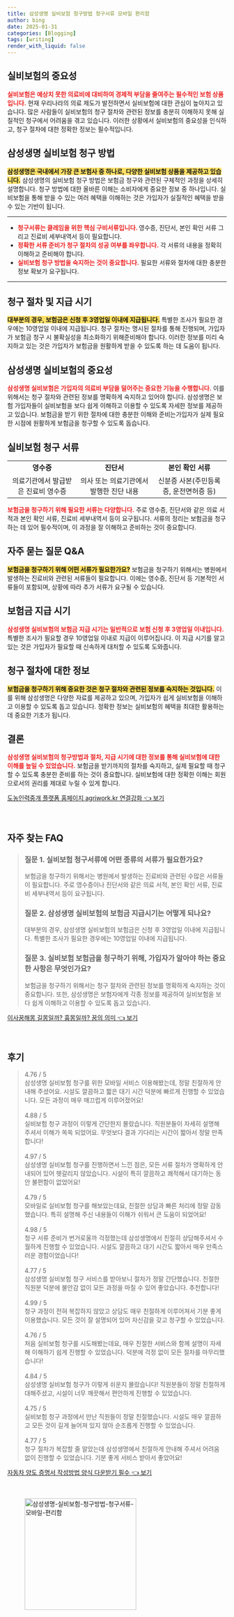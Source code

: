 ```yaml
---
title: 삼성생명 실비보험 청구방법 청구서류 모바일 편리함
author: bing
date: 2025-01-31
categories: [Blogging]
tags: [writing]
render_with_liquid: false
---
```



<h2 id='실비보험의 중요성'>실비보험의 중요성</h2>

<p><b><span style="color: #ee2323;">실비보험은 예상치 못한 의료비에 대비하여 경제적 부담을 줄여주는 필수적인 보험 상품입니다.</span></b> 현재 우리나라의 의료 제도가 발전하면서 실비보험에 대한 관심이 높아지고 있습니다. 많은 사람들이 실비보험의 청구 절차와 관련된 정보를 충분히 이해하지 못해 실질적인 청구에서 어려움을 겪고 있습니다. 이러한 상황에서 실비보험의 중요성을 인식하고, 청구 절차에 대한 정확한 정보는 필수적입니다.</p>

<h2 id='삼성생명 실비보험 청구 방법'>삼성생명 실비보험 청구 방법</h2>

<p><b><span style="background-color: #ffe066;">삼성생명은 국내에서 가장 큰 보험사 중 하나로, 다양한 실비보험 상품을 제공하고 있습니다.</span></b> 삼성생명의 실비보험 청구 방법은 보험금 청구와 관련된 구체적인 과정을 상세히 설명합니다. 청구 방법에 대한 올바른 이해는 소비자에게 중요한 정보 중 하나입니다. 실비보험을 통해 받을 수 있는 여러 혜택을 이해하는 것은 가입자가 실질적인 혜택을 받을 수 있는 기반이 됩니다.</p>

<hr />

<ul>
    <li><b><span style="color: #ee2323;">청구서류는 클레임을 위한 핵심 구비서류입니다. </span></b>영수증, 진단서, 본인 확인 서류 그리고 진료비 세부내역서 등이 필요합니다.</li>
    <li><b><span style="color: #ee2323;">정확한 서류 준비가 청구 절차의 성공 여부를 좌우합니다.</span></b> 각 서류의 내용을 정확히 이해하고 준비해야 합니다.</li>
    <li><b><span style="color: #ee2323;">실비보험 청구 방법을 숙지하는 것이 중요합니다.</span></b> 필요한 서류와 절차에 대한 충분한 정보 확보가 요구됩니다.</li>
</ul>

<hr />

<h2 id='청구 절차 및 지급 시기'>청구 절차 및 지급 시기</h2>

<p><b><span style="background-color: #ffe066;">대부분의 경우, 보험금은 신청 후 3영업일 이내에 지급됩니다.</span></b> 특별한 조사가 필요한 경우에는 10영업일 이내에 지급됩니다. 청구 절차는 명시된 절차를 통해 진행되며, 가입자가 보험금 청구 시 불확실성을 최소화하기 위해준비해야 합니다. 이러한 정보를 미리 숙지하고 있는 것은 가입자가 보험금을 원활하게 받을 수 있도록 하는 데 도움이 됩니다.</p>

<h2 id='삼성생명 실비보험의 중요성'>삼성생명 실비보험의 중요성</h2>

<p><b><span style="color: #ee2323;">삼성생명 실비보험은 가입자의 의료비 부담을 덜어주는 중요한 기능을 수행합니다.</span></b> 이를 위해서는 청구 절차와 관련된 정보를 명확하게 숙지하고 있어야 합니다. 삼성생명은 보험 가입자들이 실비보험을 보다 쉽게 이해하고 이용할 수 있도록 자세한 정보를 제공하고 있습니다. 보험금을 받기 위한 절차에 대한 충분한 이해와 준비는가입자가 실제 필요한 시점에 원활하게 보험금을 청구할 수 있도록 돕습니다.</p>

<h2 id='실비보험 청구 서류'>실비보험 청구 서류</h2>

<table>
    <tr>
        <td style="text-align: center; height: 17px;"><b>영수증</b></td>
        <td style="text-align: center; height: 17px;"><b>진단서</b></td>
        <td style="text-align: center; height: 17px;"><b>본인 확인 서류</b></td>
    </tr>
    <tr>
        <td style="text-align: center; height: 17px;">의료기관에서 발급받은 진료비 영수증</td>
        <td style="text-align: center; height: 17px;">의사 또는 의료기관에서 발행한 진단 내용</td>
        <td style="text-align: center; height: 17px;">신분증 사본(주민등록증, 운전면허증 등)</td>
    </tr>
</table>

<p><b><span style="color: #ee2323;">보험금을 청구하기 위해 필요한 서류는 다양합니다.</span></b> 주로 영수증, 진단서와 같은 의료 서적과 본인 확인 서류, 진료비 세부내역서 등이 요구됩니다. 서류의 정리는 보험금을 청구하는 데 있어 필수적이며, 이 과정을 잘 이해하고 준비하는 것이 중요합니다.</p>

<h2 id='자주 묻는 질문 Q&A'>자주 묻는 질문 Q&A</h2>

<p><b><span style="background-color: #ffe066;">보험금을 청구하기 위해 어떤 서류가 필요한가요?</span></b> 보험금을 청구하기 위해서는 병원에서 발생하는 진료비와 관련된 서류들이 필요합니다. 이에는 영수증, 진단서 등 기본적인 서류들이 포함되며, 상황에 따라 추가 서류가 요구될 수 있습니다.</p>

<h2 id='보험금 지급 시기'>보험금 지급 시기</h2>

<p><b><span style="color: #ee2323;">삼성생명 실비보험의 보험금 지급 시기는 일반적으로 보험 신청 후 3영업일 이내입니다.</span></b> 특별한 조사가 필요할 경우 10영업일 이내로 지급이 이루어집니다. 이 지급 시기를 알고 있는 것은 가입자가 필요할 때 신속하게 대처할 수 있도록 도와줍니다.</p>

<h2 id='청구 절차에 대한 정보'>청구 절차에 대한 정보</h2>

<p><b><span style="background-color: #ffe066;">보험금을 청구하기 위해 중요한 것은 청구 절차와 관련된 정보를 숙지하는 것입니다.</span></b> 이를 위해 삼성생명은 다양한 자료를 제공하고 있으며, 가입자가 쉽게 실비보험을 이해하고 이용할 수 있도록 돕고 있습니다. 정확한 정보는 실비보험의 혜택을 최대한 활용하는 데 중요한 기초가 됩니다.</p>

<h2 id='결론'>결론</h2>

<p><b><span style="color: #ee2323;">삼성생명 실비보험의 청구방법과 절차, 지급 시기에 대한 정보를 통해 실비보험에 대한 이해를 높일 수 있었습니다.</span></b> 보험금을 받기까지의 절차를 숙지하고, 실제 필요할 때 청구할 수 있도록 충분한 준비를 하는 것이 중요합니다. 실비보험에 대한 정확한 이해는 회원으로서의 권리를 제대로 누릴 수 있게 합니다.</p>


<p><a class="click-button" title="도농인력중개 플랫폼 홈페이지 agriwork.kr 연결강화" href="https://aptwhite.github.io/posts/%EB%8F%84%EB%86%8D%EC%9D%B8%EB%A0%A5%EC%A4%91%EA%B0%9C-%ED%94%8C%EB%9E%AB%ED%8F%BC-%ED%99%88%ED%8E%98%EC%9D%B4%EC%A7%80-agriwork.kr-%EC%97%B0%EA%B2%B0%EA%B0%95%ED%99%94/" rel="dofollow">도농인력중개 플랫폼 홈페이지 agriwork.kr 연결강화 👈 보기</a></p><br>
<h2 id='자주_찾는_FAQ'>자주 찾는 FAQ</h2>
<div itemscope="" itemtype="https://schema.org/FAQPage">
    <blockquote>
        <div itemscope="" itemprop="mainEntity" itemtype="https://schema.org/Question">
            <h3 itemprop="name">질문 1. 실비보험 청구서류에 어떤 종류의 서류가 필요한가요?</h3>
            <div itemscope="" itemprop="acceptedAnswer" itemtype="https://schema.org/Answer">
                <span itemprop="text">
                    <p>보험금을 청구하기 위해서는 병원에서 발생하는 진료비와 관련된 수많은 서류들이 필요합니다. 주로 영수증이나 진단서와 같은 의료 서적, 본인 확인 서류, 진료비 세부내역서 등이 요구됩니다.</p>
                </span>
            </div>
        </div>
        <div itemscope="" itemprop="mainEntity" itemtype="https://schema.org/Question">
            <h3 itemprop="name">질문 2. 삼성생명 실비보험의 보험금 지급시기는 어떻게 되나요?</h3>
            <div itemscope="" itemprop="acceptedAnswer" itemtype="https://schema.org/Answer">
                <span itemprop="text">
                    <p>대부분의 경우, 삼성생명 실비보험의 보험금은 신청 후 3영업일 이내에 지급됩니다. 특별한 조사가 필요한 경우에는 10영업일 이내에 지급됩니다.</p>
                </span>
            </div>
        </div>
        <div itemscope="" itemprop="mainEntity" itemtype="https://schema.org/Question">
            <h3 itemprop="name">질문 3. 실비보험 보험금을 청구하기 위해, 가입자가 알아야 하는 중요한 사항은 무엇인가요?</h3>
            <div itemscope="" itemprop="acceptedAnswer" itemtype="https://schema.org/Answer">
                <span itemprop="text">
                    <p>보험금을 청구하기 위해서는 청구 절차와 관련된 정보를 명확하게 숙지하는 것이 중요합니다. 또한, 삼성생명은 보험자에게 각종 정보를 제공하여 실비보험을 보다 쉽게 이해하고 이용할 수 있도록 돕고 있습니다.</p>
                </span>
            </div>
        </div>
    </blockquote>
</div>
<p><a class="click-button" title="이사꿈해몽 길몽일까? 흉몽일까? 꿈의 의미" href="https://aptwhite.github.io/posts/%EC%9D%B4%EC%82%AC%EA%BF%88%ED%95%B4%EB%AA%BD-%EA%B8%B8%EB%AA%BD%EC%9D%BC%EA%B9%8C-%ED%9D%89%EB%AA%BD%EC%9D%BC%EA%B9%8C-%EA%BF%88%EC%9D%98-%EC%9D%98%EB%AF%B8/" rel="dofollow">이사꿈해몽 길몽일까? 흉몽일까? 꿈의 의미 👈 보기</a></p><br>
<h2 id='후기'>후기</h2>
<div itemscope itemtype="https://schema.org/Product">
  <blockquote>
  <div itemprop="review" itemscope itemtype="https://schema.org/Review">
      <div itemprop="reviewRating" itemscope itemtype="https://schema.org/Rating"> <span itemprop="ratingValue">4.76</span> / <span itemprop="bestRating">5</span> </div>
      <span itemprop="reviewBody">삼성생명 실비보험 청구를 위한 모바일 서비스 이용해봤는데, 정말 친절하게 안내해 주셨어요. 시설도 깔끔하고 짧은 대기 시간 덕분에 빠르게 진행할 수 있었습니다. 모든 과정이 매우 매끄럽게 이루어졌어요!</span>
  </div>
  <br>
  <div itemprop="review" itemscope itemtype="https://schema.org/Review">
      <div itemprop="reviewRating" itemscope itemtype="https://schema.org/Rating"> <span itemprop="ratingValue">4.88</span> / <span itemprop="bestRating">5</span> </div>
      <span itemprop="reviewBody">실비보험 청구 과정이 이렇게 간단한지 몰랐습니다. 직원분들이 자세히 설명해 주셔서 이해가 쏙쏙 되었어요. 무엇보다 결과 기다리는 시간이 짧아서 정말 만족합니다!</span>
  </div>
  <br>
  <div itemprop="review" itemscope itemtype="https://schema.org/Review">
      <div itemprop="reviewRating" itemscope itemtype="https://schema.org/Rating"> <span itemprop="ratingValue">4.97</span> / <span itemprop="bestRating">5</span> </div>
      <span itemprop="reviewBody">삼성생명 실비보험 청구를 진행하면서 느낀 점은, 모든 서류 절차가 명확하게 안내되어 있어 헷갈리지 않았습니다. 시설이 특히 깔끔하고 쾌적해서 대기하는 동안 불편함이 없었어요!</span>
  </div>
  <br>
  <div itemprop="review" itemscope itemtype="https://schema.org/Review">
      <div itemprop="reviewRating" itemscope itemtype="https://schema.org/Rating"> <span itemprop="ratingValue">4.79</span> / <span itemprop="bestRating">5</span> </div>
      <span itemprop="reviewBody">모바일로 실비보험 청구를 해보았는데요, 친절한 상담과 빠른 처리에 정말 감동했습니다. 특히 설명해 주신 내용들이 이해가 쉬워서 큰 도움이 되었어요!</span>
  </div>
  <br>
  <div itemprop="review" itemscope itemtype="https://schema.org/Review">
      <div itemprop="reviewRating" itemscope itemtype="https://schema.org/Rating"> <span itemprop="ratingValue">4.98</span> / <span itemprop="bestRating">5</span> </div>
      <span itemprop="reviewBody">청구 서류 준비가 번거로울까 걱정했는데 삼성생명에서 친절히 상담해주셔서 수월하게 진행할 수 있었습니다. 시설도 깔끔하고 대기 시간도 짧아서 매우 만족스러운 경험이었습니다!</span>
  </div>
  <br>
  <div itemprop="review" itemscope itemtype="https://schema.org/Review">
      <div itemprop="reviewRating" itemscope itemtype="https://schema.org/Rating"> <span itemprop="ratingValue">4.77</span> / <span itemprop="bestRating">5</span> </div>
      <span itemprop="reviewBody">삼성생명 실비보험 청구 서비스를 받아보니 절차가 정말 간단했습니다. 친절한 직원분 덕분에 불안감 없이 모든 과정을 마칠 수 있어 좋았습니다. 추천합니다!</span>
  </div>
  <br>
  <div itemprop="review" itemscope itemtype="https://schema.org/Review">
      <div itemprop="reviewRating" itemscope itemtype="https://schema.org/Rating"> <span itemprop="ratingValue">4.99</span> / <span itemprop="bestRating">5</span> </div>
      <span itemprop="reviewBody">청구 과정이 전혀 복잡하지 않았고 상담도 매우 친절하게 이루어져서 기분 좋게 이용했습니다. 모든 것이 잘 설명되어 있어 자신감을 갖고 청구할 수 있었습니다.</span>
  </div>
  <br>
  <div itemprop="review" itemscope itemtype="https://schema.org/Review">
      <div itemprop="reviewRating" itemscope itemtype="https://schema.org/Rating"> <span itemprop="ratingValue">4.76</span> / <span itemprop="bestRating">5</span> </div>
      <span itemprop="reviewBody">처음 실비보험 청구를 시도해봤는데요, 매우 친절한 서비스와 함께 설명이 자세해 이해하기 쉽게 진행할 수 있었습니다. 덕분에 걱정 없이 모든 절차를 마무리했습니다!</span>
  </div>
  <br>
  <div itemprop="review" itemscope itemtype="https://schema.org/Review">
      <div itemprop="reviewRating" itemscope itemtype="https://schema.org/Rating"> <span itemprop="ratingValue">4.84</span> / <span itemprop="bestRating">5</span> </div>
      <span itemprop="reviewBody">삼성생명 실비보험 청구가 이렇게 쉬운지 몰랐습니다! 직원분들이 정말 친절하게 대해주셨고, 시설이 너무 깨끗해서 편안하게 진행할 수 있었습니다.</span>
  </div>
  <br>
  <div itemprop="review" itemscope itemtype="https://schema.org/Review">
      <div itemprop="reviewRating" itemscope itemtype="https://schema.org/Rating"> <span itemprop="ratingValue">4.75</span> / <span itemprop="bestRating">5</span> </div>
      <span itemprop="reviewBody">실비보험 청구 과정에서 만난 직원들이 정말 친절했습니다. 시설도 매우 깔끔하고 모든 것이 길게 늘어져 있지 않아 순조롭게 진행할 수 있었습니다.</span>
  </div>
  <br>
  <div itemprop="review" itemscope itemtype="https://schema.org/Review">
      <div itemprop="reviewRating" itemscope itemtype="https://schema.org/Rating"> <span itemprop="ratingValue">4.77</span> / <span itemprop="bestRating">5</span> </div>
      <span itemprop="reviewBody">청구 절차가 복잡할 줄 알았는데 삼성생명에서 친절하게 안내해 주셔서 어려움 없이 진행할 수 있었습니다. 기분 좋게 서비스 받아서 좋았어요!</span>
  </div>
  </blockquote>
</div>
<p><a class="click-button" title="자동차 양도 증명서 작성방법 양식 다운받기 필수" href="https://aptwhite.github.io/posts/%EC%9E%90%EB%8F%99%EC%B0%A8-%EC%96%91%EB%8F%84-%EC%A6%9D%EB%AA%85%EC%84%9C-%EC%9E%91%EC%84%B1%EB%B0%A9%EB%B2%95-%EC%96%91%EC%8B%9D-%EB%8B%A4%EC%9A%B4%EB%B0%9B%EA%B8%B0-%ED%95%84%EC%88%98/" rel="dofollow">자동차 양도 증명서 작성방법 양식 다운받기 필수 👈 보기</a></p><br>
<figure class="image"><img src="https://aptwhite.github.io/assets/img/thumbnail/삼성생명-실비보험-청구방법-청구서류-모바일-편리함.webp" alt="삼성생명-실비보험-청구방법-청구서류-모바일-편리함" width="256" height="256"></figure>